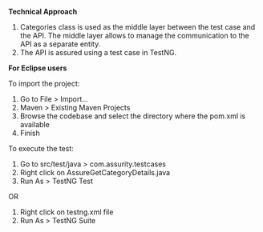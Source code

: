 **Technical Approach**

1.	Categories class is used as the middle layer between the test case and the API. The middle layer allows to manage the communication to the API as a separate entity.
2.	The API is assured using a test case in TestNG.

**For Eclipse users**

To import the project:

1.	Go to File > Import…
2.	Maven > Existing Maven Projects 
3.	Browse the codebase and select the directory where the pom.xml is available
4.	Finish

To execute the test:

1.	Go to src/test/java > com.assurity.testcases
2.	Right click on AssureGetCategoryDetails.java
3.	Run As > TestNG Test

OR

1.	Right click on testng.xml file
2.	Run As > TestNG Suite
